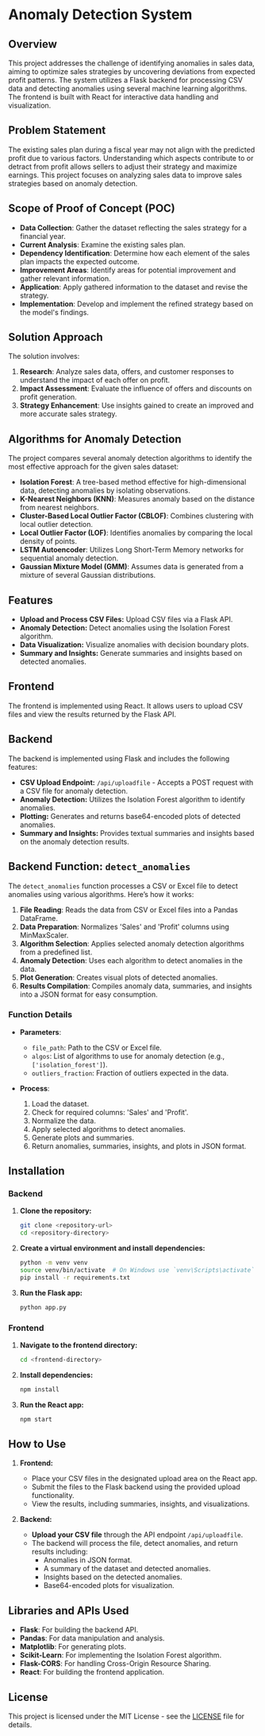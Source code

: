 # Anomaly Detection System

## Overview

This project addresses the challenge of identifying anomalies in sales data, aiming to optimize sales strategies by uncovering deviations from expected profit patterns. The system utilizes a Flask backend for processing CSV data and detecting anomalies using several machine learning algorithms. The frontend is built with React for interactive data handling and visualization.

## Problem Statement

The existing sales plan during a fiscal year may not align with the predicted profit due to various factors. Understanding which aspects contribute to or detract from profit allows sellers to adjust their strategy and maximize earnings. This project focuses on analyzing sales data to improve sales strategies based on anomaly detection.

## Scope of Proof of Concept (POC)

- **Data Collection**: Gather the dataset reflecting the sales strategy for a financial year.
- **Current Analysis**: Examine the existing sales plan.
- **Dependency Identification**: Determine how each element of the sales plan impacts the expected outcome.
- **Improvement Areas**: Identify areas for potential improvement and gather relevant information.
- **Application**: Apply gathered information to the dataset and revise the strategy.
- **Implementation**: Develop and implement the refined strategy based on the model's findings.

## Solution Approach

The solution involves:

1. **Research**: Analyze sales data, offers, and customer responses to understand the impact of each offer on profit.
2. **Impact Assessment**: Evaluate the influence of offers and discounts on profit generation.
3. **Strategy Enhancement**: Use insights gained to create an improved and more accurate sales strategy.

## Algorithms for Anomaly Detection

The project compares several anomaly detection algorithms to identify the most effective approach for the given sales dataset:

- **Isolation Forest**: A tree-based method effective for high-dimensional data, detecting anomalies by isolating observations.
- **K-Nearest Neighbors (KNN)**: Measures anomaly based on the distance from nearest neighbors.
- **Cluster-Based Local Outlier Factor (CBLOF)**: Combines clustering with local outlier detection.
- **Local Outlier Factor (LOF)**: Identifies anomalies by comparing the local density of points.
- **LSTM Autoencoder**: Utilizes Long Short-Term Memory networks for sequential anomaly detection.
- **Gaussian Mixture Model (GMM)**: Assumes data is generated from a mixture of several Gaussian distributions.


## Features

- **Upload and Process CSV Files:** Upload CSV files via a Flask API.
- **Anomaly Detection:** Detect anomalies using the Isolation Forest algorithm.
- **Data Visualization:** Visualize anomalies with decision boundary plots.
- **Summary and Insights:** Generate summaries and insights based on detected anomalies.

## Frontend

The frontend is implemented using React. It allows users to upload CSV files and view the results returned by the Flask API.

## Backend

The backend is implemented using Flask and includes the following features:

- **CSV Upload Endpoint:** `/api/uploadfile` - Accepts a POST request with a CSV file for anomaly detection.
- **Anomaly Detection:** Utilizes the Isolation Forest algorithm to identify anomalies.
- **Plotting:** Generates and returns base64-encoded plots of detected anomalies.
- **Summary and Insights:** Provides textual summaries and insights based on the anomaly detection results.

## Backend Function: `detect_anomalies`

The `detect_anomalies` function processes a CSV or Excel file to detect anomalies using various algorithms. Here’s how it works:

1. **File Reading**: Reads the data from CSV or Excel files into a Pandas DataFrame.
2. **Data Preparation**: Normalizes 'Sales' and 'Profit' columns using MinMaxScaler.
3. **Algorithm Selection**: Applies selected anomaly detection algorithms from a predefined list.
4. **Anomaly Detection**: Uses each algorithm to detect anomalies in the data.
5. **Plot Generation**: Creates visual plots of detected anomalies.
6. **Results Compilation**: Compiles anomaly data, summaries, and insights into a JSON format for easy consumption.

### Function Details

- **Parameters**:
  - `file_path`: Path to the CSV or Excel file.
  - `algos`: List of algorithms to use for anomaly detection (e.g., `['isolation_forest']`).
  - `outliers_fraction`: Fraction of outliers expected in the data.

- **Process**:
  1. Load the dataset.
  2. Check for required columns: 'Sales' and 'Profit'.
  3. Normalize the data.
  4. Apply selected algorithms to detect anomalies.
  5. Generate plots and summaries.
  6. Return anomalies, summaries, insights, and plots in JSON format.


## Installation

### Backend

1. **Clone the repository:**

    ```bash
    git clone <repository-url>
    cd <repository-directory>
    ```

2. **Create a virtual environment and install dependencies:**

    ```bash
    python -m venv venv
    source venv/bin/activate  # On Windows use `venv\Scripts\activate`
    pip install -r requirements.txt
    ```

3. **Run the Flask app:**

    ```bash
    python app.py
    ```

### Frontend

1. **Navigate to the frontend directory:**

    ```bash
    cd <frontend-directory>
    ```

2. **Install dependencies:**

    ```bash
    npm install
    ```

3. **Run the React app:**

    ```bash
    npm start
    ```

## How to Use

1. **Frontend:**

   - Place your CSV files in the designated upload area on the React app.
   - Submit the files to the Flask backend using the provided upload functionality.
   - View the results, including summaries, insights, and visualizations.

2. **Backend:**

   - **Upload your CSV file** through the API endpoint `/api/uploadfile`.
   - The backend will process the file, detect anomalies, and return results including:
     - Anomalies in JSON format.
     - A summary of the dataset and detected anomalies.
     - Insights based on the detected anomalies.
     - Base64-encoded plots for visualization.

## Libraries and APIs Used

- **Flask**: For building the backend API.
- **Pandas**: For data manipulation and analysis.
- **Matplotlib**: For generating plots.
- **Scikit-Learn**: For implementing the Isolation Forest algorithm.
- **Flask-CORS**: For handling Cross-Origin Resource Sharing.
- **React**: For building the frontend application.


## License

This project is licensed under the MIT License - see the [LICENSE](LICENSE) file for details.

